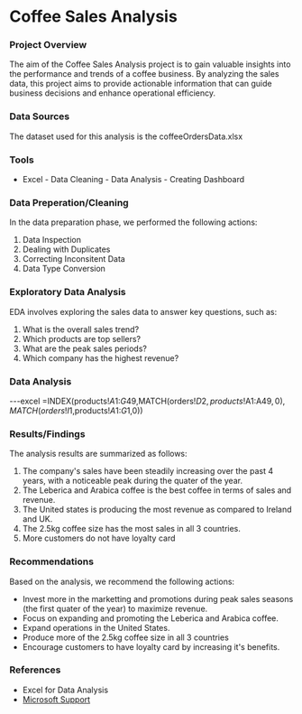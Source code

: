 # Coffee Sales Analysis

### Project Overview

The aim of the Coffee Sales Analysis project is to gain valuable insights into the performance and trends of a coffee business. By analyzing the sales data, this project aims to provide actionable information that can guide business decisions and enhance operational efficiency.


### Data Sources

The  dataset used for this analysis is the coffeeOrdersData.xlsx

### Tools

- Excel - Data Cleaning
        - Data Analysis
        - Creating Dashboard

### Data Preperation/Cleaning

In the data preparation phase, we performed the following actions:
1. Data Inspection
2. Dealing with Duplicates
3. Correcting Inconsitent Data
4. Data Type Conversion


### Exploratory Data Analysis

EDA involves exploring the sales data to answer key questions, such as:
1. What is the overall sales trend?
2. Which products are top sellers?
3. What are the peak sales periods?
4. Which company has the highest revenue?
   
### Data Analysis

---excel
=INDEX(products!$A$1:$G$49,MATCH(orders!$D2,products!$A$1:$A$49,0),MATCH(orders!I$1,products!$A$1:$G$1,0))


### Results/Findings

The analysis results are summarized as follows:
1. The company's sales have been steadily increasing over the past 4 years, with a noticeable peak during the quater of the year.
2. The Leberica and Arabica coffee is the best coffee in terms of sales and revenue.
3. The United states is producing the most revenue as compared to Ireland and UK.
4. The 2.5kg coffee size has the most sales in all 3 countries.
5. More customers do not have loyalty card

   
### Recommendations

Based on the analysis, we recommend the following actions:
- Invest more in the marketting and promotions during peak sales seasons (the first quater of the year) to maximize revenue.
- Focus on expanding and promoting the Leberica and Arabica coffee.
- Expand operations in the United States.
- Produce more of the 2.5kg coffee size in all 3 countries
- Encourage customers to have loyalty card by increasing it's benefits.
  

### References

- Excel for Data Analysis
- [Microsoft Support](https://support.microsoft.com/en-au/office/video-create-a-pivottable-and-analyze-your-data-7810597d-0837-41f7-9699-5911aa282760)















